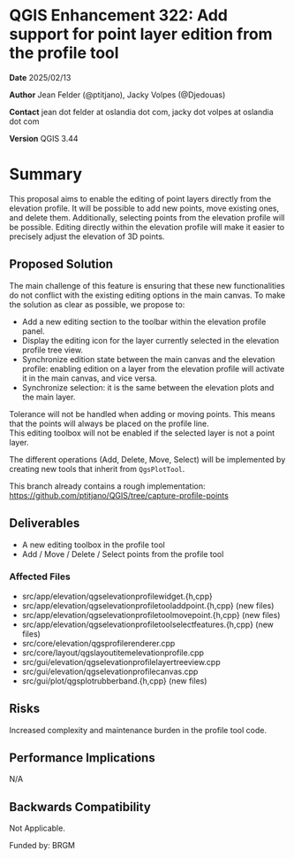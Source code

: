 # QGIS Enhancement 322: Add support for point layer edition from the profile tool

**Date** 2025/02/13

**Author** Jean Felder (@ptitjano), Jacky Volpes (@Djedouas)

**Contact** jean dot felder at oslandia dot com, jacky dot volpes at oslandia dot com

**Version** QGIS 3.44

# Summary

This proposal aims to enable the editing of point layers directly from the elevation profile. It will be possible to add new points, move existing ones, and delete them. Additionally, selecting points from the elevation profile will be possible. Editing directly within the elevation profile will make it easier to precisely adjust the elevation of 3D points.

## Proposed Solution

The main challenge of this feature is ensuring that these new functionalities do not conflict with the existing editing options in the main canvas. To make the solution as clear as possible, we propose to:

- Add a new editing section to the toolbar within the elevation profile panel.
- Display the editing icon for the layer currently selected in the elevation profile tree view.
- Synchronize edition state between the main canvas and the elevation profile: enabling edition on a layer from the elevation profile will activate it in the main canvas, and vice versa.
- Synchronize selection: it is the same between the elevation plots and the main layer.

Tolerance will not be handled when adding or moving points. This means that the points will always be placed on the profile line.  
This editing toolbox will not be enabled if the selected layer is not a point layer.

The different operations (Add, Delete, Move, Select) will be implemented by creating new tools that inherit from `QgsPlotTool`.

This branch already contains a rough implementation: https://github.com/ptitjano/QGIS/tree/capture-profile-points

## Deliverables

- A new editing toolbox in the profile tool
- Add / Move / Delete / Select points from the profile tool

### Affected Files

- src/app/elevation/qgselevationprofilewidget.{h,cpp}
- src/app/elevation/qgselevationprofiletooladdpoint.{h,cpp} (new files)
- src/app/elevation/qgselevationprofiletoolmovepoint.{h,cpp} (new files)
- src/app/elevation/qgselevationprofiletoolselectfeatures.{h,cpp} (new files)
- src/core/elevation/qgsprofilerenderer.cpp
- src/core/layout/qgslayoutitemelevationprofile.cpp
- src/gui/elevation/qgselevationprofilelayertreeview.cpp
- src/gui/elevation/qgselevationprofilecanvas.cpp
- src/gui/plot/qgsplotrubberband.{h,cpp} (new files)

## Risks

Increased complexity and maintenance burden in the profile tool code.

## Performance Implications

N/A

## Backwards Compatibility

Not Applicable.


Funded by: BRGM
